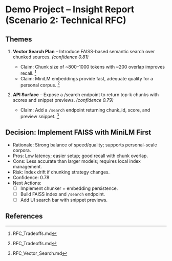 # Demo Project – Insight Report (Scenario 2: Technical RFC)

## Themes
1. **Vector Search Plan** – Introduce FAISS-based semantic search over chunked sources. _(confidence 0.81)_
   - Claim: Chunk size of ~800–1000 tokens with ~200 overlap improves recall. [^1]
   - Claim: MiniLM embeddings provide fast, adequate quality for a personal corpus. [^2]

2. **API Surface** – Expose a /search endpoint to return top-k chunks with scores and snippet previews. _(confidence 0.79)_
   - Claim: Add a `/search` endpoint returning chunk_id, score, and preview snippet. [^3]

## Decision: Implement FAISS with MiniLM First
- Rationale: Strong balance of speed/quality; supports personal-scale corpora.
- Pros: Low latency; easier setup; good recall with chunk overlap.
- Cons: Less accurate than larger models; requires local index management.
- Risk: Index drift if chunking strategy changes.
- Confidence: 0.78
- Next Actions:
  - [ ] Implement chunker + embedding persistence.
  - [ ] Build FAISS index and `/search` endpoint.
  - [ ] Add UI search bar with snippet previews.

## References
[^1]: RFC_Tradeoffs.md
[^2]: RFC_Tradeoffs.md
[^3]: RFC_Vector_Search.md
